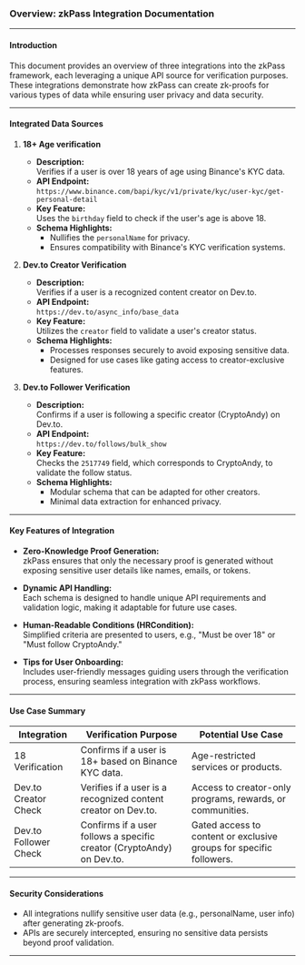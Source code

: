 ### **Overview: zkPass Integration Documentation**

---

#### **Introduction**
This document provides an overview of three integrations into the zkPass framework, each leveraging a unique API source for verification purposes. These integrations demonstrate how zkPass can create zk-proofs for various types of data while ensuring user privacy and data security.

---

#### **Integrated Data Sources**
1. **18+ Age verification**
   - **Description:**  
     Verifies if a user is over 18 years of age using Binance's KYC data.  
   - **API Endpoint:**  
     `https://www.binance.com/bapi/kyc/v1/private/kyc/user-kyc/get-personal-detail`  
   - **Key Feature:**  
     Uses the `birthday` field to check if the user's age is above 18.  
   - **Schema Highlights:**  
     - Nullifies the `personalName` for privacy.
     - Ensures compatibility with Binance's KYC verification systems.

2. **Dev.to Creator Verification**
   - **Description:**  
     Verifies if a user is a recognized content creator on Dev.to.  
   - **API Endpoint:**  
     `https://dev.to/async_info/base_data`  
   - **Key Feature:**  
     Utilizes the `creator` field to validate a user's creator status.  
   - **Schema Highlights:**  
     - Processes responses securely to avoid exposing sensitive data.
     - Designed for use cases like gating access to creator-exclusive features.

3. **Dev.to Follower Verification**
   - **Description:**  
     Confirms if a user is following a specific creator (CryptoAndy) on Dev.to.  
   - **API Endpoint:**  
     `https://dev.to/follows/bulk_show`  
   - **Key Feature:**  
     Checks the `2517749` field, which corresponds to CryptoAndy, to validate the follow status.  
   - **Schema Highlights:**  
     - Modular schema that can be adapted for other creators.
     - Minimal data extraction for enhanced privacy.

---

#### **Key Features of Integration**
- **Zero-Knowledge Proof Generation:**  
  zkPass ensures that only the necessary proof is generated without exposing sensitive user details like names, emails, or tokens.  

- **Dynamic API Handling:**  
  Each schema is designed to handle unique API requirements and validation logic, making it adaptable for future use cases.

- **Human-Readable Conditions (HRCondition):**  
  Simplified criteria are presented to users, e.g., "Must be over 18" or "Must follow CryptoAndy."

- **Tips for User Onboarding:**  
  Includes user-friendly messages guiding users through the verification process, ensuring seamless integration with zkPass workflows.

---

#### **Use Case Summary**
| **Integration**         | **Verification Purpose**                                                                                         | **Potential Use Case**                                                   |
|--------------------------|-----------------------------------------------------------------------------------------------------------------|---------------------------------------------------------------------------|
| 18  Verification         | Confirms if a user is 18+ based on Binance KYC data.                                                            | Age-restricted services or products.                                     |
| Dev.to Creator Check     | Verifies if a user is a recognized content creator on Dev.to.                                                   | Access to creator-only programs, rewards, or communities.                |
| Dev.to Follower Check    | Confirms if a user follows a specific creator (CryptoAndy) on Dev.to.                                           | Gated access to content or exclusive groups for specific followers.      |

---

#### **Security Considerations**
- All integrations nullify sensitive user data (e.g., personalName, user info) after generating zk-proofs.
- APIs are securely intercepted, ensuring no sensitive data persists beyond proof validation.

---